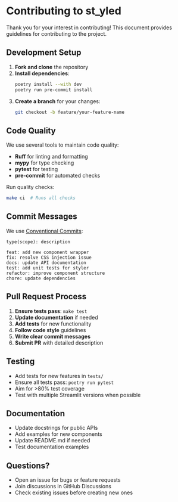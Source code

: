 # Contributing to st_yled

Thank you for your interest in contributing! This document provides guidelines for contributing to the project.

## Development Setup

1. **Fork and clone** the repository
2. **Install dependencies**:
   ```bash
   poetry install --with dev
   poetry run pre-commit install
   ```
3. **Create a branch** for your changes:
   ```bash
   git checkout -b feature/your-feature-name
   ```

## Code Quality

We use several tools to maintain code quality:

- **Ruff** for linting and formatting
- **mypy** for type checking  
- **pytest** for testing
- **pre-commit** for automated checks

Run quality checks:
```bash
make ci  # Runs all checks
```

## Commit Messages

We use [Conventional Commits](https://www.conventionalcommits.org/):

```
type(scope): description

feat: add new component wrapper
fix: resolve CSS injection issue  
docs: update API documentation
test: add unit tests for styler
refactor: improve component structure
chore: update dependencies
```

## Pull Request Process

1. **Ensure tests pass**: `make test`
2. **Update documentation** if needed
3. **Add tests** for new functionality
4. **Follow code style** guidelines
5. **Write clear commit messages**
6. **Submit PR** with detailed description

## Testing

- Add tests for new features in `tests/`
- Ensure all tests pass: `poetry run pytest`
- Aim for >80% test coverage
- Test with multiple Streamlit versions when possible

## Documentation

- Update docstrings for public APIs
- Add examples for new components
- Update README.md if needed
- Test documentation examples

## Questions?

- Open an issue for bugs or feature requests
- Join discussions in GitHub Discussions
- Check existing issues before creating new ones